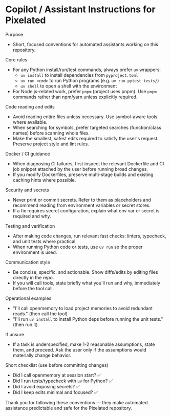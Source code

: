 # Copilot / Assistant Instructions for Pixelated

Purpose
- Short, focused conventions for automated assistants working on this repository.

Core rules
- For any Python install/run/test commands, always prefer `uv` wrappers:
  - `uv install` to install dependencies from `pyproject.toml`
  - `uv run <cmd>` to run Python programs (e.g. `uv run pytest tests/`)
  - `uv shell` to open a shell with the environment
- For Node.js-related work, prefer `pnpm` (project uses pnpm). Use `pnpm` commands rather than npm/yarn unless explicitly required.

Code reading and edits
- Avoid reading entire files unless necessary. Use symbol-aware tools where available.
- When searching for symbols, prefer targeted searches (function/class names) before scanning whole files.
- Make the smallest, safest edits required to satisfy the user's request. Preserve project style and lint rules.

Docker / CI guidance
- When diagnosing CI failures, first inspect the relevant Dockerfile and CI job snippet attached by the user before running broad changes.
- If you modify Dockerfiles, preserve multi-stage builds and existing caching hints where possible.

Security and secrets
- Never print or commit secrets. Refer to them as placeholders and recommend reading from environment variables or secret stores.
- If a fix requires secret configuration, explain what env var or secret is required and why.

Testing and verification
- After making code changes, run relevant fast checks: linters, typecheck, and unit tests where practical.
- When running Python code or tests, use `uv run` so the proper environment is used.

Communication style
- Be concise, specific, and actionable. Show diffs/edits by editing files directly in the repo.
- If you will call tools, state briefly what you'll run and why, immediately before the tool call.

Operational examples
- "I'll call openmemory to load project memories to avoid redundant reads." (then call the tool)
- "I'll run `uv install` to install Python deps before running the unit tests." (then run it)

If unsure
- If a task is underspecified, make 1-2 reasonable assumptions, state them, and proceed. Ask the user only if the assumptions would materially change behavior.

Short checklist (use before committing changes)
- Did I call openmemory at session start? ✅
- Did I run tests/typecheck with `uv` for Python? ✅
- Did I avoid exposing secrets? ✅
- Did I keep edits minimal and focused? ✅

Thank you for following these conventions — they make automated assistance predictable and safe for the Pixelated repository.